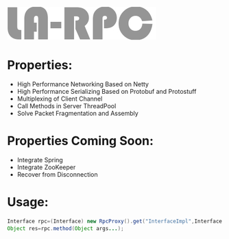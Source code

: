 ![](https://github.com/bysoul/la-rpc/blob/master/display/nrpclogo.jpg)
# Properties:  
* High Performance Networking Based on Netty  
* High Performance Serializing Based on Protobuf and Protostuff  
* Multiplexing of Client Channel   
* Call Methods in Server ThreadPool  
* Solve Packet Fragmentation and Assembly  

# Properties Coming Soon:  
* Integrate Spring  
* Integrate ZooKeeper  
* Recover from Disconnection  

# Usage:
```JAVA
Interface rpc=(Interface) new RpcProxy().get("InterfaceImpl",Interface.class);  
Object res=rpc.method(Object args...);
```
